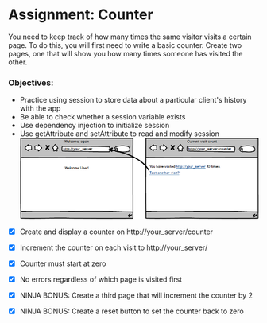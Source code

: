 # Assignment: Counter

You need to keep track of how many times the same visitor visits a certain page. To do this, you will first need to write a basic counter. Create two pages, one that will show you how many times someone has visited the other.

### Objectives:

- Practice using session to store data about a particular client's history with the app
- Be able to check whether a session variable exists
- Use dependency injection to initialize session
- Use getAttribute and setAttribute to read and modify session
![](img.png)

- [x] Create and display a counter on http://your_server/counter


- [x] Increment the counter on each visit to http://your_server/


- [x] Counter must start at zero


- [x] No errors regardless of which page is visited first


- [x] NINJA BONUS: Create a third page that will increment the counter by 2


- [x] NINJA BONUS: Create a reset button to set the counter back to zero

